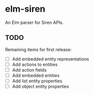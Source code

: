 # elm-siren
An Elm parser for Siren APIs.

## TODO
Remaining items for first release:

- [ ] Add embedded entity representations
- [ ] Add actions to entities
- [ ] Add action fields
- [ ] Add embedded entities
- [ ] Add list entity properties
- [ ] Add object entity properties
